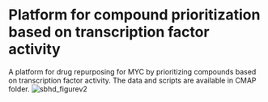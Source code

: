 # Platform for compound prioritization based on transcription factor activity
A platform for drug repurposing for MYC by prioritizing  compounds based on transcription factor activity.
The data and scripts are available in CMAP folder. 
![sbhd_figurev2](https://user-images.githubusercontent.com/48244638/57519061-272fbb80-7323-11e9-9760-8e6cc0d4c82b.png)
